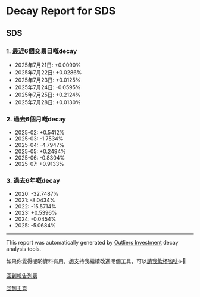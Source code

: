 # Decay Report for SDS

## SDS

### 1. 最近6個交易日嘅decay

- 2025年7月21日: +0.0090%
- 2025年7月22日: +0.0286%
- 2025年7月23日: +0.0125%
- 2025年7月24日: -0.0595%
- 2025年7月25日: +0.2124%
- 2025年7月28日: +0.0130%

### 2. 過去6個月嘅decay

- 2025-02: +0.5412%
- 2025-03: -1.7534%
- 2025-04: -4.7947%
- 2025-05: +0.2494%
- 2025-06: -0.8304%
- 2025-07: +0.9133%

### 3. 過去6年嘅decay

- 2020: -32.7487%
- 2021: -8.0434%
- 2022: -15.5714%
- 2023: +0.5396%
- 2024: -0.0454%
- 2025: -5.0684%

------------------------------
This report was automatically generated by [Outliers Investment](https://outliersecon.github.io/Outliers-Investment/) decay analysis tools.

如果你覺得呢啲資料有用，想支持我繼續改進呢個工具，可以[請我飲杯咖啡](https://buymeacoffee.com/outliersecon)☕🙏

[回到報告列表](https://outliersecon.github.io/Outliers-Investment/reports/reports_public)

[回到主頁](https://outliersecon.github.io/Outliers-Investment/)
